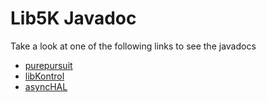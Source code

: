# Lib5K Javadoc

Take a look at one of the following links to see the javadocs

 - [purepursuit](javadoc/purepursuit/index.html)
 - [libKontrol](javadoc/libKontrol/index.html)
 - [asyncHAL](javadoc/asyncHAL/index.html)